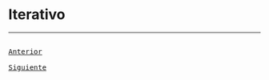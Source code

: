 # Iterativo

---

[<kbd> <br> Anterior </br> </kbd>][anterior]
[<kbd> <br> Siguiente </br> </kbd>][siguiente]

[anterior]: 02-pautas.md
[siguiente]: 04-resumir.md
